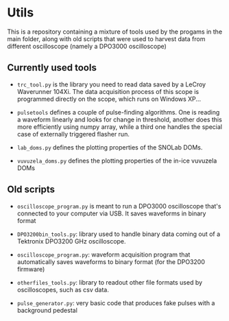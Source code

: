 # Utils

This is a repository containing a mixture of tools used by the progams in the main folder, along with old scripts that were used to harvest data from different oscilloscope (namely a DPO3000 oscilloscope)

## Currently used tools

* `trc_tool.py` is the library you need to read data saved by a LeCroy Waverunner 104Xi. The data acquisition process of this scope is programmed directly on the scope, which runs on Windows XP...

* `pulsetools` defines a couple of pulse-finding algorithms. One is reading a waveform linearly and looks for change in threshold, another does this more efficiently using numpy array, while a third one handles the special case of externally triggered flasher run.

* `lab_doms.py` defines the plotting properties of the SNOLab DOMs.

* `vuvuzela_doms.py` defines the plotting properties of the in-ice vuvuzela DOMs


## Old scripts 

* `oscilloscope_program.py` is meant to run a DPO3000 oscilloscope that's connected to your computer via USB. It saves waveforms in binary format

* `DPO3200bin_tools.py`: library used to handle binary data coming out of a Tektronix DPO3200 GHz oscilloscope.

* `oscilloscope_program.py`: waveform acquisition program that automatically saves waveforms to binary format (for the DPO3200 firmware)

* `otherfiles_tools.py`: library to readout other file formats used by oscilloscopes, such as csv data.

* `pulse_generator.py`: very basic code that produces fake pulses with a background pedestal